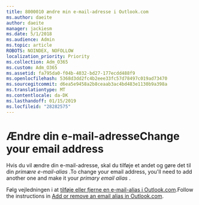 ```yaml
---
title: 8000010 ændre min e-mail-adresse i Outlook.com
ms.author: daeite
author: daeite
manager: jackiesm
ms.date: 5/1/2018
ms.audience: Admin
ms.topic: article
ROBOTS: NOINDEX, NOFOLLOW
localization_priority: Priority
ms.collection: Adm_O365
ms.custom: Adm_O365
ms.assetid: fa795da0-f04b-4032-bd27-177ecdd488f9
ms.openlocfilehash: 5368d3dd2fc4b2eee33fc57d78497c019ad73470
ms.sourcegitcommit: d6ea5e9458a2b8ceaab3ac4bd483e1130b9a398a
ms.translationtype: MT
ms.contentlocale: da-DK
ms.lasthandoff: 01/15/2019
ms.locfileid: "28282575"
---
```

# <a name="change-your-email-address"></a><span data-ttu-id="7ad1d-102">Ændre din e-mail-adresse</span><span class="sxs-lookup"><span data-stu-id="7ad1d-102">Change your email address</span></span>

<span data-ttu-id="7ad1d-103">Hvis du vil ændre din e-mail-adresse, skal du tilføje et andet og gøre det til din *primære e-mail-alias* .</span><span class="sxs-lookup"><span data-stu-id="7ad1d-103">To change your email address, you'll need to add another one and make it your  *primary email alias*  .</span></span> 
  
<span data-ttu-id="7ad1d-104">Følg vejledningen i at [tilføje eller fjerne en e-mail-alias i Outlook.com](https://go.microsoft.com/fwlink/p/?linkid=873115).</span><span class="sxs-lookup"><span data-stu-id="7ad1d-104">Follow the instructions in [Add or remove an email alias in Outlook.com](https://go.microsoft.com/fwlink/p/?linkid=873115).</span></span>
  

